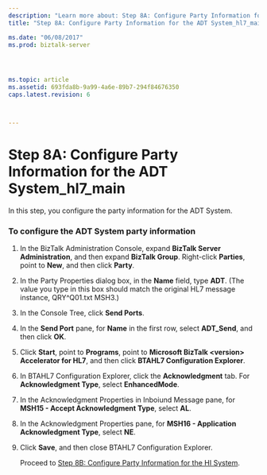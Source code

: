 ```yaml
---
description: "Learn more about: Step 8A: Configure Party Information for the ADT System_hl7_main"
title: "Step 8A: Configure Party Information for the ADT System_hl7_main"

ms.date: "06/08/2017"
ms.prod: biztalk-server




ms.topic: article
ms.assetid: 693fda8b-9a99-4a6e-89b7-294f84676350
caps.latest.revision: 6



---
```

# Step 8A: Configure Party Information for the ADT System_hl7_main
In this step, you configure the party information for the ADT System.  
  
### To configure the ADT System party information  
  
1. In the BizTalk Administration Console, expand **BizTalk Server Administration**, and then expand **BizTalk Group**. Right-click **Parties**, point to **New**, and then click **Party**.  
  
2. In the Party Properties dialog box, in the **Name** field, type **ADT**. (The value you type in this box should match the original HL7 message instance, QRY^Q01.txt MSH3.)  
  
3. In the Console Tree, click **Send Ports**.  
  
4. In the **Send Port** pane, for **Name** in the first row, select **ADT_Send**, and then click **OK**.  
  
5. Click **Start**, point to **Programs**, point to **Microsoft  BizTalk \<version\> Accelerator for HL7**, and then click **BTAHL7 Configuration Explorer**.  
  
6. In BTAHL7 Configuration Explorer, click the **Acknowledgment** tab. For **Acknowledgment Type**, select **EnhancedMode**.  
  
7. In the Acknowledgment Properties in Inboiund Message pane, for **MSH15 - Accept Acknowledgment Type**, select **AL**.  
  
8. In the Acknowledgment Properties pane, for **MSH16 - Application Acknowledgment Type**, select **NE**.  
  
9. Click **Save**, and then close BTAHL7 Configuration Explorer.  
  
   Proceed to [Step 8B: Configure Party Information for the HI System](../../adapters-and-accelerators/accelerator-hl7/step-8b-configure-party-information-for-the-hi-system.md).
